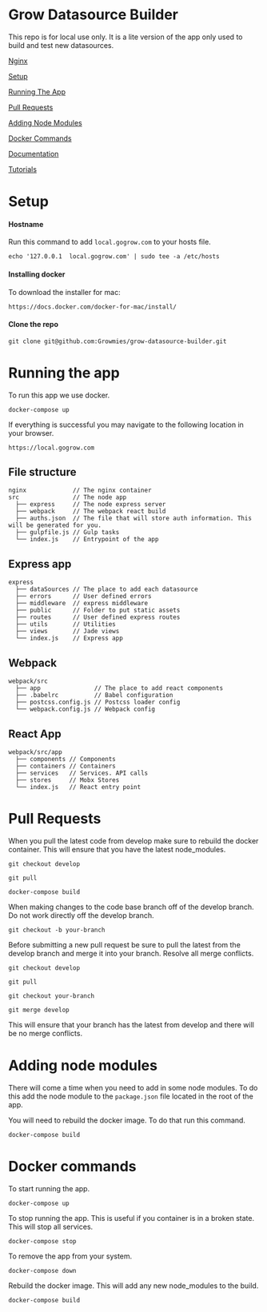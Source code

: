 # Grow Datasource Builder

This repo is for local use only. It is a lite version of the app only used to build and test new datasources.

[Nginx](./nginx)

[Setup](#setup)

[Running The App](#running-the-app)

[Pull Requests](#pull-requests)

[Adding Node Modules](#adding-node-modules)

[Docker Commands](#docker-commands)

[Documentation](./docs)

[Tutorials](./tutorials)

# Setup

#### Hostname

Run this command to add `local.gogrow.com` to your hosts file.

`echo '127.0.0.1  local.gogrow.com' | sudo tee -a /etc/hosts`

#### Installing docker

To download the installer for mac:

`https://docs.docker.com/docker-for-mac/install/`

#### Clone the repo

`git clone git@github.com:Growmies/grow-datasource-builder.git`

# Running the app

To run this app we use docker.

`docker-compose up`

If everything is successful you may navigate to the following location in your browser.

`https://local.gogrow.com`

## File structure

    nginx             // The nginx container
    src               // The node app
      ├── express     // The node express server
      ├── webpack     // The webpack react build
      ├── auths.json  // The file that will store auth information. This will be generated for you.
      ├── gulpfile.js // Gulp tasks
      └── index.js    // Entrypoint of the app

## Express app

    express         
      ├── dataSources // The place to add each datasource
      ├── errors      // User defined errors
      ├── middleware  // express middleware
      ├── public      // Folder to put static assets
      ├── routes      // User defined express routes
      ├── utils       // Utilities
      ├── views       // Jade views
      └── index.js    // Express app

## Webpack

    webpack/src         
      ├── app               // The place to add react components
      ├── .babelrc          // Babel configuration
      ├── postcss.config.js // Postcss loader config
      └── webpack.config.js // Webpack config

## React App

    webpack/src/app         
      ├── components // Components
      ├── containers // Containers
      ├── services   // Services. API calls
      ├── stores     // Mobx Stores
      └── index.js   // React entry point

# Pull Requests

  When you pull the latest code from develop make sure to rebuild the docker container. This will ensure that you have the latest node_modules.

  `git checkout develop`

  `git pull`

  `docker-compose build`

  When making changes to the code base branch off of the develop branch. Do not work directly off the develop branch.

  `git checkout -b your-branch`

  Before submitting a new pull request be sure to pull the latest from the develop branch and merge it into your branch. Resolve all merge conflicts.

  `git checkout develop`

  `git pull`

  `git checkout your-branch`

  `git merge develop`

  This will ensure that your branch has the latest from develop and there will be no merge conflicts.

# Adding node modules

There will come a time when you need to add in some node modules. To do this add the node module to the `package.json` file located in the root of the app.

You will need to rebuild the docker image. To do that run this command.

`docker-compose build`

# Docker commands

To start running the app.

`docker-compose up`

To stop running the app. This is useful if you container is in a broken state. This will stop all services.

`docker-compose stop`

To remove the app from your system.

`docker-compose down`

Rebuild the docker image. This will add any new node_modules to the build.

`docker-compose build`
